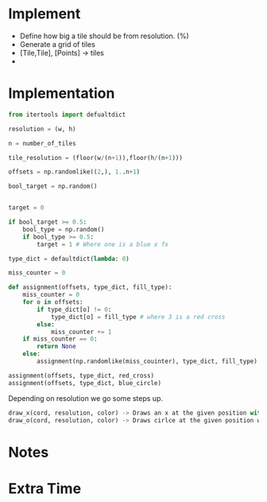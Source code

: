 # Implement

- Define how big a tile should be from resolution. (%)
- Generate a grid of tiles
- [Tile,Tile], [Points] -> tiles
- 




# Implementation


```python
from itertools import defualtdict

resolution = (w, h)

n = number_of_tiles

tile_resolution = (floor(w/(n+1)),floor(h/(n+1)))

offsets = np.randomlike((2,), 1..n+1)

bool_target = np.random()


target = 0

if bool_target >= 0.5:
    bool_type = np.random()
    if bool_type >= 0.5:
        target = 1 # Where one is a blue x fx 

type_dict = defaultdict(lambda: 0)

miss_counter = 0

def assignment(offsets, type_dict, fill_type):
    miss_counter = 0
    for o in offsets:
        if type_dict[o] != 0:
            type_dict[o] = fill_type # where 3 is a red cross
        else:
            miss_counter += 1
    if miss_counter == 0:
        return None
    else:
        assignment(np.randomlike(miss_couinter), type_dict, fill_type)

assignment(offsets, type_dict, red_cross)
assignment(offsets, type_dict, blue_circle)
```

Depending on resolution we go some steps up.

```python
draw_x(cord, resolution, color) -> Draws an x at the given position with some color and size based on the resolution.
draw_o(cord, resolution, color) -> Draws cirlce at the given position with some color and size based on the resolution.
```


# Notes


    
# Extra Time